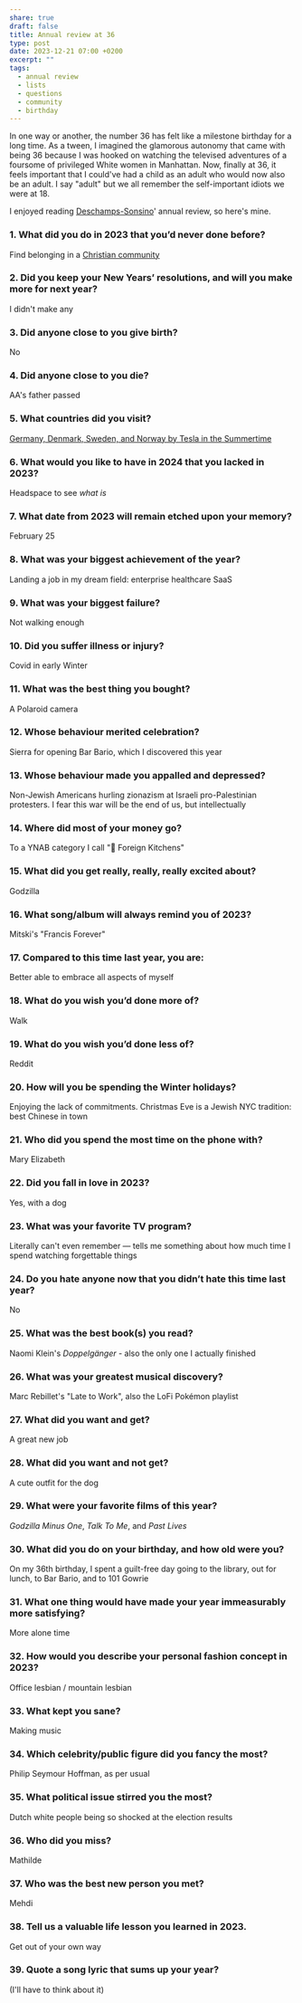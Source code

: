 ```yaml
---
share: true
draft: false
title: Annual review at 36
type: post
date: 2023-12-21 07:00 +0200
excerpt: ""
tags:
  - annual review
  - lists
  - questions
  - community
  - birthday
---
```


In one way or another, the number 36 has felt like a milestone birthday for a long time. As a tween, I imagined the glamorous autonomy that came with being 36 because I was hooked on watching the televised adventures of a foursome of privileged White women in Manhattan. Now, finally at 36, it feels important that I could've had a child as an adult who would now also be an adult. I say "adult" but we all remember the self-important idiots we were at 18. 

I enjoyed reading [Deschamps-Sonsino](https://www.designswarm.com/blog/2023/12/end-of-year-review-5/)' annual review, so here's mine.

### 1. What did you do in 2023 that you’d never done before?
Find belonging in a [Christian community](http://allsaintsamsterdam.church/)

### 2. Did you keep your New Years’ resolutions, and will you make more for next year?
I didn't make any

### 3. Did anyone close to you give birth?
No

### 4. Did anyone close to you die?
AA's father passed 

### 5. What countries did you visit?
[Germany, Denmark, Sweden, and Norway by Tesla in the Summertime](/2023/08/17/norway-et-al)

### 6. What would you like to have in 2024 that you lacked in 2023?
Headspace to see _what is_

### 7. What date from 2023 will remain etched upon your memory?
February 25

### 8. What was your biggest achievement of the year?
Landing a job in my dream field: enterprise healthcare SaaS

### 9. What was your biggest failure?
Not walking enough

### 10. Did you suffer illness or injury?
Covid in early Winter 

### 11. What was the best thing you bought?
A Polaroid camera

### 12. Whose behaviour merited celebration?
Sierra for opening Bar Bario, which I discovered this year

### 13. Whose behaviour made you appalled and depressed?
Non-Jewish Americans hurling zionazism at Israeli pro-Palestinian protesters. I fear this war will be the end of us, but intellectually

### 14. Where did most of your money go?
To a YNAB category I call "🍱 Foreign Kitchens"

### 15. What did you get really, really, really excited about?
Godzilla

### 16. What song/album will always remind you of 2023?
Mitski's "Francis Forever"

### 17. Compared to this time last year, you are:
Better able to embrace all aspects of myself

### 18. What do you wish you’d done more of?
Walk

### 19. What do you wish you’d done less of?
Reddit

### 20. How will you be spending the Winter holidays?
Enjoying the lack of commitments. Christmas Eve is a Jewish NYC tradition: best Chinese in town

### 21. Who did you spend the most time on the phone with?
Mary Elizabeth

### 22. Did you fall in love in 2023?
Yes, with a dog

### 23. What was your favorite TV program?
Literally can't even remember — tells me something about how much time I spend watching forgettable things

### 24. Do you hate anyone now that you didn’t hate this time last year?
No

### 25. What was the best book(s) you read?
Naomi Klein's _Doppelgänger_ - also the only one I actually finished

### 26. What was your greatest musical discovery?
Marc Rebillet's "Late to Work", also the LoFi Pokémon playlist

### 27. What did you want and get?
A great new job

### 28. What did you want and not get?
A cute outfit for the dog

### 29. What were your favorite films of this year?
_Godzilla Minus One_, _Talk To Me_, and _Past Lives_ 

### 30. What did you do on your birthday, and how old were you?
On my 36th birthday, I spent a guilt-free day going to the library, out for lunch, to Bar Bario, and to 101 Gowrie

### 31. What one thing would have made your year immeasurably more satisfying?
More alone time

### 32. How would you describe your personal fashion concept in 2023?
Office lesbian / mountain lesbian

### 33. What kept you sane?
Making music

### 34. Which celebrity/public figure did you fancy the most?
Philip Seymour Hoffman, as per usual

### 35. What political issue stirred you the most?
Dutch white people being so shocked at the election results

### 36. Who did you miss?
Mathilde

### 37. Who was the best new person you met?
Mehdi

### 38. Tell us a valuable life lesson you learned in 2023.
Get out of your own way

### 39. Quote a song lyric that sums up your year?
(I'll have to think about it)